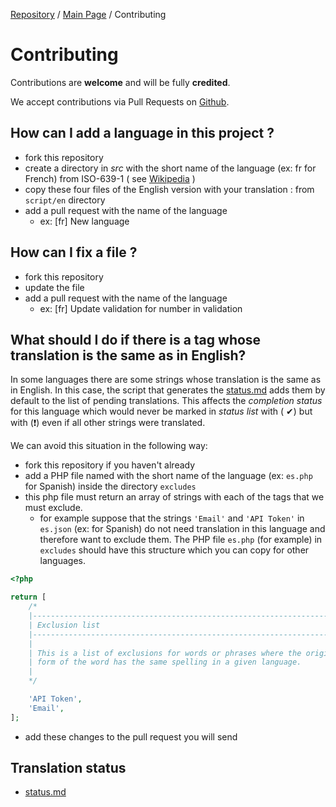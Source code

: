 [Repository](https://github.com/Laravel-Lang/lang) / [Main Page](index.md) / Contributing

# Contributing

Contributions are **welcome** and will be fully **credited**.

We accept contributions via Pull Requests on [Github](https://github.com/Laravel-Lang/lang).

## How can I add a language in this project ?

* fork this repository
* create a directory in *src* with the short name of the language (ex: fr for French) from ISO-639-1 (
  see [Wikipedia](https://en.wikipedia.org/wiki/List_of_ISO_639-1_codes) )
* copy these four files of the English version with your translation : from `script/en` directory
* add a pull request with the name of the language
    * ex: [fr] New language

## How can I fix a file ?

* fork this repository
* update the file
* add a pull request with the name of the language
    * ex: [fr] Update validation for number in validation

## What should I do if there is a tag whose translation is the same as in English?

In some languages ​​there are some strings whose translation is the same as in English. In this case, the script that generates the [status.md](status.md) adds
them by default to the list of pending translations. This affects the *completion status* for this language which would never be marked in *status list* with (
✔) but with (❗) even if all other strings were translated.

We can avoid this situation in the following way:

* fork this repository if you haven't already
* add a PHP file named with the short name of the language (ex: `es.php` for Spanish) inside the directory `excludes`
* this php file must return an array of strings with each of the tags that we must exclude.
    * for example suppose that the strings `'Email'` and `'API Token'` in `es.json` (ex: for Spanish) do not need translation in this language and therefore
      want to exclude them. The PHP file `es.php` (for example) in `excludes` should have this structure which you can copy for other languages.

```php
<?php

return [
    /*
    |--------------------------------------------------------------------------
    | Exclusion list
    |--------------------------------------------------------------------------
    |
    | This is a list of exclusions for words or phrases where the original
    | form of the word has the same spelling in a given language.
    |
    */

    'API Token',
    'Email',
];
```

* add these changes to the pull request you will send

## Translation status

* [status.md](status.md)
